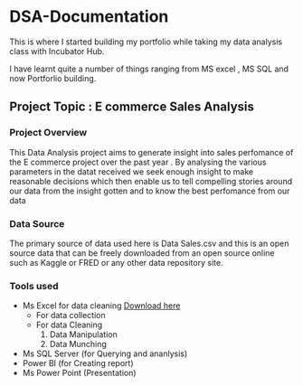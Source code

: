 # DSA-Documentation
This is where I started building my portfolio while taking my data analysis class with Incubator Hub.

I have learnt quite a number of things ranging from MS excel , MS SQL and now Portforlio building.

## Project Topic : E commerce Sales Analysis

### Project Overview
This Data Analysis project aims to generate insight into sales perfomance of the E commerce project
over the past year . By analysing the various parameters in the datat received we seek enough insight
to make reasonable decisions which then enable us to tell compelling stories around our data from 
the insight gotten and to know the best perfomance from our data 

### Data Source
The primary source of data used here is Data Sales.csv and this is an open source data that can 
be freely downloaded from an open source online such as Kaggle or FRED or any other data repository 
site.

### Tools used 
- Ms Excel for data cleaning [Download here](https//www.microsoft.com)
   - For data collection
   - For data Cleaning
     1. Data Manipulation
     2. Data Munching  
- Ms SQL Server  (for Querying and ananlysis)
- Power BI (for Creating report)
- Ms Power Point (Presentation)

